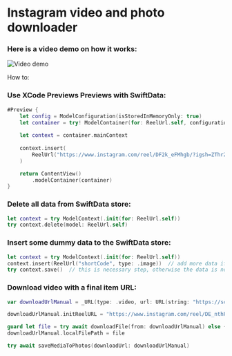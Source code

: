 # Instagram video and photo downloader

### Here is a video demo on how it works:
![Video demo](https://github.com/user-attachments/assets/fda935e4-886e-4666-9bee-7e94debdf1ae)

How to:

### Use XCode Previews Previews with SwiftData:

```swift
#Preview {
    let config = ModelConfiguration(isStoredInMemoryOnly: true)
    let container = try! ModelContainer(for: ReelUrl.self, configurations: config)
    
    let context = container.mainContext
    
    context.insert(
        ReelUrl("https://www.instagram.com/reel/DF2k_eFMhgb/?igsh=ZThrZGtta3czcWt5", type: .video)
    )

    return ContentView()
        .modelContainer(container)
}
```

### Delete all data from SwiftData store:

```swift
let context = try ModelContext(.init(for: ReelUrl.self))
try context.delete(model: ReelUrl.self)
```

### Insert some dummy data to the SwiftData store:

```swift
let context = try ModelContext(.init(for: ReelUrl.self))
context.insert(ReelUrl("shortCode", type: .image))  // add more data if needed
try context.save()  // this is necessary step, otherwise the data is not saved
```

### Download video with a final item URL:

```swift
var downloadUrlManual = _URL(type: .video, url: URL(string: "https://scontent-iev1-1.cdninstagram.com/o1/v/t16/f2/m86/AQPhRo6eZDIJepfEbC1wtD20dsXp6PrjW_9UzafG8ncTsbbPszHTIFQ0HNYEUSx0Ffz6qqLLq8rirHkf7Fuskuv5SLNL38ddGnSVZw8.mp4?efg=eyJ4cHZfYXNzZXRfaWQiOjEzMTY2MzQ0NDYwMDcxODMsInZlbmNvZGVfdGFnIjoieHB2X3Byb2dyZXNzaXZlLklOU1RBR1JBTS5DTElQUy5DMy43MjAuZGFzaF9iYXNlbGluZV8xX3YxIn0&_nc_ht=scontent-iev1-1.cdninstagram.com&_nc_cat=104&_nc_oc=AdiRRzBZZjYz4U-Rsr-8kVNssIaTpKrefj7sqHDJf5P6Ed101PF2ZZnbVmZRO7J6Qb4&vs=cca14c0ad7163879&_nc_vs=HBksFQIYUmlnX3hwdl9yZWVsc19wZXJtYW5lbnRfc3JfcHJvZC9GNzREMDgzNTlFNzk4QjFGRjdCNUVBQ0JEQzM3QTc4MF92aWRlb19kYXNoaW5pdC5tcDQVAALIAQAVAhg6cGFzc3Rocm91Z2hfZXZlcnN0b3JlL0dNNGRQeHlNVlFFaVc3QUVBSWUyNFY0YWRCbEFicV9FQUFBRhUCAsgBACgAGAAbAogHdXNlX29pbAExEnByb2dyZXNzaXZlX3JlY2lwZQExFQAAJp6uoIeb3tYEFQIoAkMzLBdAK5mZmZmZmhgSZGFzaF9iYXNlbGluZV8xX3YxEQB1_gcA&ccb=9-4&oh=00_AYDxbBdwXCTOswtgAGbuXhkuEGpAOWE8UeoHURRsAK31vw&oe=67AB1C51&_nc_sid=1d576d")!)

downloadUrlManual.initReelURL = "https://www.instagram.com/reel/DE_nthRIafF/?igsh=NTBxaDU4eDk5bTh2"

guard let file = try await downloadFile(from: downloadUrlManual) else { return }
downloadUrlManual.localFilePath = file

try await saveMediaToPhotos(downloadUrl: downloadUrlManual)
```